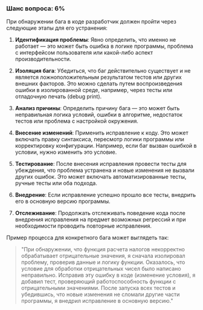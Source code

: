 ### Шанс вопроса: 6%

При обнаружении бага в коде разработчик должен пройти через следующие этапы для его устранения:

1. **Идентификация проблемы**: Явно определить, что именно не работает — это может быть ошибка в логике программы, проблема с интерфейсом пользователя или какой-либо аспект производительности.

2. **Изоляция бага**: Убедиться, что баг действительно существует и не является ложноположительным результатом тестов или других внешних факторов. Это можно сделать путем воспроизведения ошибки в изолированной среде, например, через тесты или отладочную печать (debug print).

3. **Анализ причины**: Определить причину бага — это может быть неправильная логика условий, ошибки в алгоритме, недостаток тестов или проблема с настройкой окружения.

4. **Внесение изменений**: Применить исправление к коду. Это может включать правку синтаксиса, пересмотр логики программы или корректировку конфигурации. Например, если баг вызван ошибкой в условии, нужно изменить это условие.

5. **Тестирование**: После внесения исправления провести тесты для убеждения, что проблема устранена и новые изменения не вызвали других ошибок. Это может включать автоматизированные тесты, ручные тесты или оба подхода.

6. **Внедрение**: Если исправление успешно прошло все тесты, внедрить его в основную версию программы.

7. **Отслеживание**: Продолжать отслеживать поведение кода после внедрения исправления на предмет возможных регрессий и при необходимости проводить повторные исправления.

Пример процесса для конкретного бага может выглядеть так: 

> "При обнаружении, что функция расчета налогов некорректно обрабатывает отрицательные значения, я сначала изолировал проблему, проверив данные и логику функции. Оказалось, что условие для обработки отрицательных чисел было написано неправильно. Исправив эту ошибку в коде (изменение условия), я добавил тест, проверяющий работоспособность функции с отрицательными значениями. После запуска всех тестов и убедившись, что новые изменения не сломали другие части программы, я внедрил исправление в основную версию."